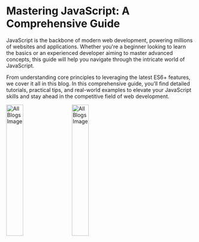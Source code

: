 <div>
  <h1>Mastering JavaScript: A Comprehensive Guide</h1>
  <p>
    JavaScript is the backbone of modern web development, powering millions of websites and applications. Whether you're a beginner looking to learn the basics or an experienced developer aiming to master advanced concepts, this guide will help you navigate through the intricate world of JavaScript.
  </p>
  <p>
    From understanding core principles to leveraging the latest ES6+ features, we cover it all in this blog. In this comprehensive guide, you’ll find detailed tutorials, practical tips, and real-world examples to elevate your JavaScript skills and stay ahead in the competitive field of web development.
  </p>
</div>

<div class="md:w-1/2 flex justify-between">
  <img src="/images/image1.jpg" alt="All Blogs Image" style="width: 30%; margin-right: 20px;">
  <img src="/images/apie_image1.png" alt="All Blogs Image" style="width: 30%; margin-right: 20px;">
</div>
